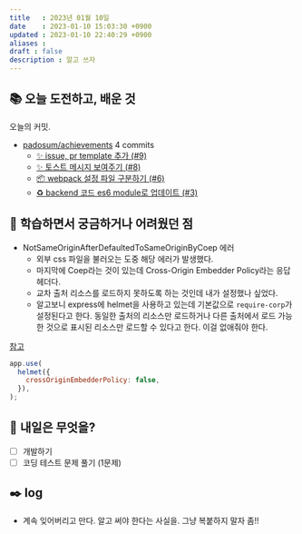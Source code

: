 ```yaml
---
title   : 2023년 01월 10일 
date    : 2023-01-10 15:03:30 +0900
updated : 2023-01-10 22:40:29 +0900
aliases : 
draft : false
description : 알고 쓰자
---
```

## 📚 오늘 도전하고, 배운 것
<!-- commit -->
오늘의 커밋.
- [padosum/achievements](https://github.com/padosum/achievements) 4 commits
  - [✨ issue, pr template 추가 (#9)](https://github.com/padosum/achievements/commit/61e33b6e0a7f21c0ff61b17e636d99f14fde0e47)
  - [✨ 토스트 메시지 보여주기  (#8)](https://github.com/padosum/achievements/commit/40b4c1d04a96e4eee8d6724613b9e73a6ffa223e)
  - [📦 webpack 설정 파일 구분하기 (#6)](https://github.com/padosum/achievements/commit/49e00e11ed5ddcc40ab7367617f9e2bd2b0456dc)
  - [♻️ backend 코드 es6 module로 업데이트 (#3)](https://github.com/padosum/achievements/commit/e85e62fad9531de36c8bfdddb40d855fb21c46fe)
<!-- commitstop -->
## 🤔 학습하면서 궁금하거나 어려웠던 점

- NotSameOriginAfterDefaultedToSameOriginByCoep 에러
  - 외부 css 파일을 불러오는 도중 해당 에러가 발생했다.
  - 마지막에 Coep라는 것이 있는데 Cross-Origin Embedder Policy라는 응답 헤더다.
  - 교차 출처 리소스를 로드하지 못하도록 하는 것인데 내가 설정했나 싶었다.
  - 알고보니 express에 helmet을 사용하고 있는데 기본값으로 `require-corp`가 설정된다고 한다. 동일한 출처의 리소스만 로드하거나 다른 출처에서 로드 가능한 것으로 표시된 리소스만 로드할 수 있다고 한다. 이걸 없애줘야 한다.

[참고](https://stackoverflow.com/questions/70752770/helmet-express-err-blocked-by-response-notsameorigin-200)
```js
app.use(
  helmet({
    crossOriginEmbedderPolicy: false,
  }),
);
```

## 🌅 내일은 무엇을?
- [ ] 개발하기
- [ ] 코딩 테스트 문제 풀기 (1문제)

## ✒️ log
- 계속 잊어버리고 만다. 알고 써야 한다는 사실을. 그냥 복붙하지 말자 좀!!

